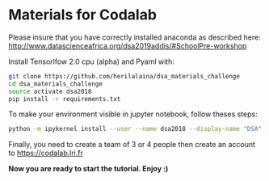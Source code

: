 # Materials for Codalab

Please insure that you have correctly installed anaconda as described here: http://www.datascienceafrica.org/dsa2019addis/#SchoolPre-workshop

Install Tensorlfow 2.0 cpu (alpha) and Pyaml with:
```bash
git clone https://github.com/herilalaina/dsa_materials_challenge
cd dsa_materials_challenge
source activate dsa2018
pip install -r requirements.txt
```

To make your environment visible in jupyter notebook, follow theses steps:
```bash
python -m ipykernel install --user --name dsa2018 --display-name "DSA"
```

Finally, you need to create a team of 3 or 4 people then create an account to https://codalab.lri.fr

<b>Now you are ready to start the tutorial. Enjoy :)</b>
